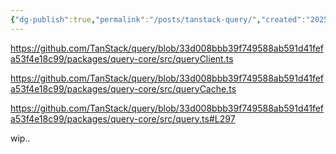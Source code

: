 ```yaml
---
{"dg-publish":true,"permalink":"/posts/tanstack-query/","created":"2025-06-13","updated":"2025-06-13T23:12:00"}
---
```


https://github.com/TanStack/query/blob/33d008bbb39f749588ab591d41fefa53f4e18c99/packages/query-core/src/queryClient.ts

https://github.com/TanStack/query/blob/33d008bbb39f749588ab591d41fefa53f4e18c99/packages/query-core/src/queryCache.ts

https://github.com/TanStack/query/blob/33d008bbb39f749588ab591d41fefa53f4e18c99/packages/query-core/src/query.ts#L297


wip..